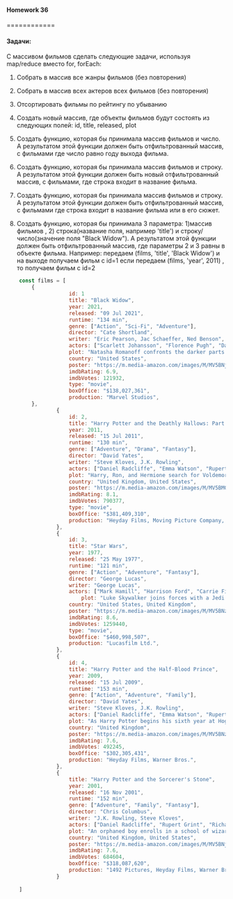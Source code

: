 ####  Homework 36
============


#### Задачи: 

C массивом фильмов сделать следующие 
задачи, используя map/reduce вместо for, forEach:

1. Собрать в массив все жанры фильмов (без повторения)

2. Собрать в массив всех актеров всех фильмов (без 
повторения)

3. Отсортировать фильмы по рейтингу по убыванию

4. Создать новый массив, где объекты фильмов будут состоять 
из следующих полей:
id, title, released, plot

5. Создать функцию, которая бы принимала массив фильмов и 
число. А результатом этой функции должен быть 
отфильтрованный массив, с фильмами где число равно году 
выхода фильма.

6. Создать функцию, которая бы принимала массив фильмов и 
строку. А результатом этой функции должен быть новый 
отфильтрованный массив, с фильмами, где строка входит в 
название фильма.

7. Создать функцию, которая бы принимала массив фильмов и 
строку. А результатом этой функции должен быть 
отфильтрованный массив, с фильмами где строка входит в 
название фильма или в его сюжет.

8. Создать функцию, которая бы принимала 3 параметра: 
1)массив фильмов , 2) строка(название поля, например 'title') и 
строку/число(значение поля "Black Widow"). А результатом 
этой функции должен быть отфильтрованный массив, где 
параметры 2 и 3 равны в объекте фильма. Например: 
передаем (films, 'title', 'Black Widow') и на выходе получаем 
фильм с id=1 если передаем (films, 'year', 2011) , то получаем 
фильм с id=2


```javascript
    const films = [
        {
					id: 1
					title: "Black Widow",
					year: 2021,
					released: "09 Jul 2021",
					runtime: "134 min",
					genre: ["Action", "Sci-Fi", "Adventure"],
					director: "Cate Shortland",
					writer: "Eric Pearson, Jac Schaeffer, Ned Benson",
					actors: ["Scarlett Johansson", "Florence Pugh", "David Harbour"],
					plot: "Natasha Romanoff confronts the darker parts of her ledger when a dangerous conspiracy with ties to her past arises.",
					country: "United States",
					poster: "https://m.media-amazon.com/images/M/MV5BNjRmNDI5MjMtMmFhZi00YzcwLWI4ZGItMGI2MjI0N2Q3YmIwXkEyXkFqcGdeQXVyMTkxNjUyNQ@@._V1_SX300.jpg",
					imdbRating: 6.9,
					imdbVotes: 121932,
					type: "movie",
					boxOffice: "$138,027,361",
					production: "Marvel Studios",
        },
				{
					id: 2,
					title: "Harry Potter and the Deathly Hallows: Part 2",
					year: 2011,
					released: "15 Jul 2011",
					runtime: "130 min",
					genre: ["Adventure", "Drama", "Fantasy"],
					director: "David Yates",
					writer: "Steve Kloves, J.K. Rowling",
					actors: ["Daniel Radcliffe", "Emma Watson", "Rupert Grint"],
				    plot: "Harry, Ron, and Hermione search for Voldemort's remaining Horcruxes in their effort to destroy the Dark Lord as the final battle rages on at Hogwarts.",
					country: "United Kingdom, United States",
					poster: "https://m.media-amazon.com/images/M/MV5BMGVmMWNiMDktYjQ0Mi00MWIxLTk0N2UtN2ZlYTdkN2IzNDNlXkEyXkFqcGdeQXVyODE5NzE3OTE@._V1_SX300.jpg",
					imdbRating: 8.1,
					imdbVotes: 790377,
					type: "movie",
					boxOffice: "$381,409,310",
					production: "Heyday Films, Moving Picture Company, Warner Bros.",
				},
				{
					id: 3,
					title: "Star Wars",
					year: 1977,
					released: "25 May 1977",
					runtime: "121 min",
					genre: ["Action", "Adventure", "Fantasy"],
					director: "George Lucas",
					writer: "George Lucas",
					actors: ["Mark Hamill", "Harrison Ford", "Carrie Fisher"],
						plot: "Luke Skywalker joins forces with a Jedi Knight, a cocky pilot, a Wookiee and two droids to save the galaxy from the Empire's world-destroying battle station, while also attempting to rescue Princess Leia from the mysterious Darth Vad",
					country: "United States, United Kingdom",
					poster: "https://m.media-amazon.com/images/M/MV5BNzVlY2MwMjktM2E4OS00Y2Y3LWE3ZjctYzhkZGM3YzA1ZWM2XkEyXkFqcGdeQXVyNzkwMjQ5NzM@._V1_SX300.jpg",
					imdbRating: 8.6,
					imdbVotes: 1259440,
					type: "movie",
					boxOffice: "$460,998,507",
					production: "Lucasfilm Ltd.",
				},
				{ 
					id: 4,
					title: "Harry Potter and the Half-Blood Prince",
					year: 2009,
					released: "15 Jul 2009",
					runtime: "153 min",
					genre: ["Action", "Adventure", "Family"],
					director: "David Yates",
					writer: "Steve Kloves, J.K. Rowling",
					actors: ["Daniel Radcliffe", "Emma Watson", "Rupert Grint"],
					plot: "As Harry Potter begins his sixth year at Hogwarts, he discovers an old book marked as 'the property of the Half-Blood Prince' and begins to learn more about Lord Voldemort\'s dark past.",
					country: "United Kingdom",
					poster: "https://m.media-amazon.com/images/M/MV5BNzU3NDg4NTAyNV5BMl5BanBnXkFtZTcwOTg2ODg1Mg@@._V1_SX300.jpg",
					imdbRating: 7.6,
					imdbVotes: 492245,
					boxOffice: "$302,305,431",
					production: "Heyday Films, Warner Bros.",
				}, 
				{
					title: "Harry Potter and the Sorcerer's Stone",
					year: 2001,
					released: "16 Nov 2001",
					runtime: "152 min",
					genre: ["Adventure", "Family", "Fantasy"],
					director: "Chris Columbus",
					writer: "J.K. Rowling, Steve Kloves",
					actors: ["Daniel Radcliffe", "Rupert Grint", "Richard Harris"],
					plot: "An orphaned boy enrolls in a school of wizardry, where he learns the truth about himself, his family and the terrible evil that haunts the magical world.",
					country: "United Kingdom, United States",
					poster: "https://m.media-amazon.com/images/M/MV5BNjQ3NWNlNmQtMTE5ZS00MDdmLTlkZjUtZTBlM2UxMGFiMTU3XkEyXkFqcGdeQXVyNjUwNzk3NDc@._V1_SX300.jpg",
					imdbRating: 7.6,
					imdbVotes: 684604,
					boxOffice: "$318,087,620",
					production: "1492 Pictures, Heyday Films, Warner Brothers",
				}
        
    ]
```